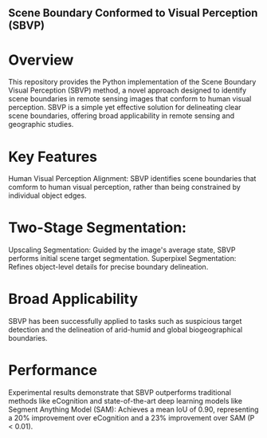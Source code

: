 ## Scene Boundary Conformed to Visual Perception (SBVP)
# Overview
This repository provides the Python implementation of the Scene Boundary Visual Perception (SBVP) method, a novel approach designed to identify scene boundaries in remote sensing images that conform to human visual perception. SBVP is a simple yet effective solution for delineating clear scene boundaries, offering broad applicability in remote sensing and geographic studies.

# Key Features
Human Visual Perception Alignment: SBVP identifies scene boundaries that comform to human visual perception, rather than being constrained by individual object edges.

# Two-Stage Segmentation:
Upscaling Segmentation: Guided by the image's average state, SBVP performs initial scene target segmentation.
Superpixel Segmentation: Refines object-level details for precise boundary delineation.

# Broad Applicability
SBVP has been successfully applied to tasks such as suspicious target detection and the delineation of arid-humid and global biogeographical boundaries.

# Performance
Experimental results demonstrate that SBVP outperforms traditional methods like eCognition and state-of-the-art deep learning models like Segment Anything Model (SAM):
Achieves a mean IoU of 0.90, representing a 20% improvement over eCognition and a 23% improvement over SAM (P < 0.01).
